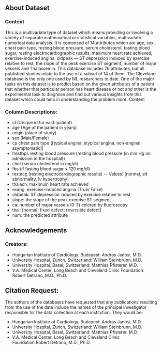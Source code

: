 ## About Dataset
### Context

This is a multivariate type of dataset which means providing or involving a variety of separate mathematical or statistical variables, multivariate numerical data analysis. It is composed of 14 attributes which are age, sex, chest pain type, resting blood pressure, serum cholesterol, fasting blood sugar, resting electrocardiographic results, maximum heart rate achieved, exercise-induced angina, oldpeak — ST depression induced by exercise relative to rest, the slope of the peak exercise ST segment, number of major vessels and Thalassemia. This database includes 76 attributes, but all published studies relate to the use of a subset of 14 of them. The Cleveland database is the only one used by ML researchers to date. One of the major tasks on this dataset is to predict based on the given attributes of a patient that whether that particular person has heart disease or not and other is the experimental task to diagnose and find out various insights from this dataset which could help in understanding the problem more.
Content


### Column Descriptions:

- id (Unique id for each patient)
- age (Age of the patient in years)
- origin (place of study)
- sex (Male/Female)
- cp chest pain type ([typical angina, atypical angina, non-anginal, asymptomatic])
- trestbps resting blood pressure (resting blood pressure (in mm Hg on admission to the hospital))
- chol (serum cholesterol in mg/dl)
- fbs (if fasting blood sugar > 120 mg/dl)
- restecg (resting electrocardiographic results)
    -- Values: [normal, stt abnormality, lv hypertrophy]
- thalach: maximum heart rate achieved
- exang: exercise-induced angina (True/ False)
- oldpeak: ST depression induced by exercise relative to rest
- slope: the slope of the peak exercise ST segment
- ca: number of major vessels (0-3) colored by fluoroscopy
- thal: [normal; fixed defect; reversible defect]
- num: the predicted attribute

## Acknowledgements
### Creators:
- Hungarian Institute of Cardiology. Budapest: Andras Janosi, M.D.
- University Hospital, Zurich, Switzerland: William Steinbrunn, M.D.
- University Hospital, Basel, Switzerland: Matthias Pfisterer, M.D.
- V.A. Medical Center, Long Beach and Cleveland Clinic Foundation: Robert Detrano, M.D., Ph.D.


## Citation Request:

The authors of the databases have requested that any publications resulting from the use of the data include the names of the principal investigator responsible for the data collection at each institution. They would be:

- Hungarian Institute of Cardiology. Budapest: Andras Janosi, M.D.
- University Hospital, Zurich, Switzerland: William Steinbrunn, M.D.
- University Hospital, Basel, Switzerland: Matthias Pfisterer, M.D.
- V.A. Medical Center, Long Beach and Cleveland Clinic Foundation:Robert Detrano, M.D., Ph.D.
